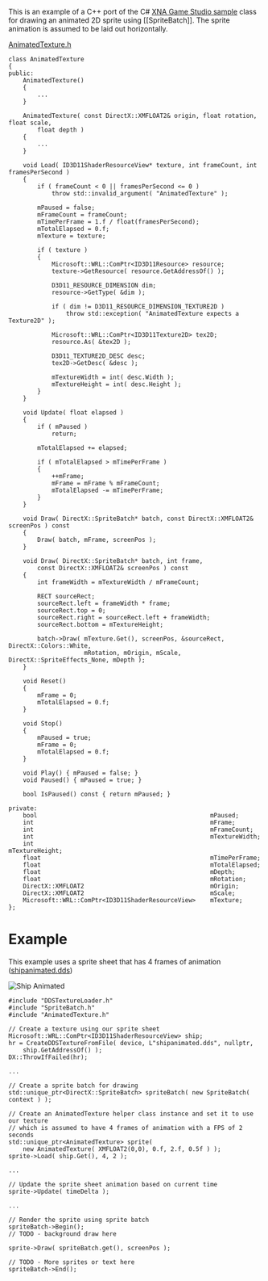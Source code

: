 This is an example of a C++ port of the C# [XNA Game Studio sample](http://msdn.microsoft.com/en-us/library/bb203866.aspx) class for drawing an animated 2D sprite using [[SpriteBatch]]. The sprite animation is assumed to be laid out horizontally.

[AnimatedTexture.h](https://github.com/Microsoft/DirectXTK/wiki/AnimatedTexture.h)

    class AnimatedTexture
    {
    public:
        AnimatedTexture()
        {
            ...
        }

        AnimatedTexture( const DirectX::XMFLOAT2& origin, float rotation, float scale,
            float depth )
        {
            ...
        }

        void Load( ID3D11ShaderResourceView* texture, int frameCount, int framesPerSecond )
        {
            if ( frameCount < 0 || framesPerSecond <= 0 )
                throw std::invalid_argument( "AnimatedTexture" );

            mPaused = false;
            mFrameCount = frameCount;
            mTimePerFrame = 1.f / float(framesPerSecond);
            mTotalElapsed = 0.f;
            mTexture = texture;

            if ( texture )
            {
                Microsoft::WRL::ComPtr<ID3D11Resource> resource;
                texture->GetResource( resource.GetAddressOf() );

                D3D11_RESOURCE_DIMENSION dim;
                resource->GetType( &dim );

                if ( dim != D3D11_RESOURCE_DIMENSION_TEXTURE2D )
                    throw std::exception( "AnimatedTexture expects a Texture2D" );

                Microsoft::WRL::ComPtr<ID3D11Texture2D> tex2D;
                resource.As( &tex2D );

                D3D11_TEXTURE2D_DESC desc;
                tex2D->GetDesc( &desc );

                mTextureWidth = int( desc.Width );
                mTextureHeight = int( desc.Height );
            }
        }

        void Update( float elapsed )
        {
            if ( mPaused )
                return;

            mTotalElapsed += elapsed;

            if ( mTotalElapsed > mTimePerFrame )
            {
                ++mFrame;
                mFrame = mFrame % mFrameCount;
                mTotalElapsed -= mTimePerFrame;
            }
        }

        void Draw( DirectX::SpriteBatch* batch, const DirectX::XMFLOAT2& screenPos ) const
        {
            Draw( batch, mFrame, screenPos );
        }

        void Draw( DirectX::SpriteBatch* batch, int frame,
            const DirectX::XMFLOAT2& screenPos ) const
        {
            int frameWidth = mTextureWidth / mFrameCount;

            RECT sourceRect;
            sourceRect.left = frameWidth * frame;
            sourceRect.top = 0;
            sourceRect.right = sourceRect.left + frameWidth;
            sourceRect.bottom = mTextureHeight;

            batch->Draw( mTexture.Get(), screenPos, &sourceRect, DirectX::Colors::White,
                         mRotation, mOrigin, mScale, DirectX::SpriteEffects_None, mDepth );
        }

        void Reset()
        {
            mFrame = 0;
            mTotalElapsed = 0.f;
        }

        void Stop()
        {
            mPaused = true;
            mFrame = 0;
            mTotalElapsed = 0.f;
        }

        void Play() { mPaused = false; }
        void Paused() { mPaused = true; }

        bool IsPaused() const { return mPaused; }

    private:
        bool                                                mPaused;
        int                                                 mFrame;
        int                                                 mFrameCount;
        int                                                 mTextureWidth;
        int                                                 mTextureHeight;
        float                                               mTimePerFrame;
        float                                               mTotalElapsed;
        float                                               mDepth;
        float                                               mRotation;
        DirectX::XMFLOAT2                                   mOrigin;
        DirectX::XMFLOAT2                                   mScale;
        Microsoft::WRL::ComPtr<ID3D11ShaderResourceView>    mTexture;
    };

# Example
This example uses a sprite sheet that has 4 frames of animation ([shipanimated.dds](https://github.com/Microsoft/DirectXTK/wiki/shipanimated.dds))

![Ship Animated](https://github.com/Microsoft/DirectXTK/wiki/images/shipanimated.png)

    #include "DDSTextureLoader.h"
    #include "SpriteBatch.h"
    #include "AnimatedTexture.h"

    // Create a texture using our sprite sheet
    Microsoft::WRL::ComPtr<ID3D11ShaderResourceView> ship;
    hr = CreateDDSTextureFromFile( device, L"shipanimated.dds", nullptr,
        ship.GetAddressOf() );
    DX::ThrowIfFailed(hr);

    ...

    // Create a sprite batch for drawing
    std::unique_ptr<DirectX::SpriteBatch> spriteBatch( new SpriteBatch( context ) );

    // Create an AnimatedTexture helper class instance and set it to use our texture
    // which is assumed to have 4 frames of animation with a FPS of 2 seconds
    std::unique_ptr<AnimatedTexture> sprite(
        new AnimatedTexture( XMFLOAT2(0,0), 0.f, 2.f, 0.5f ) );
    sprite->Load( ship.Get(), 4, 2 );

    ...

    // Update the sprite sheet animation based on current time
    sprite->Update( timeDelta );

    ...

    // Render the sprite using sprite batch
    spriteBatch->Begin();
    // TODO - background draw here

    sprite->Draw( spriteBatch.get(), screenPos );

    // TODO - More sprites or text here
    spriteBatch->End();

